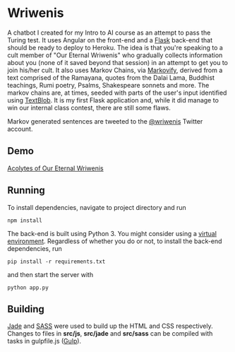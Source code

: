 Wriwenis
=======
A chatbot I created for my Intro to AI course as an attempt to pass the Turing test. It uses Angular on the front-end and a [Flask](http://flask.pocoo.org/) back-end that should be ready to deploy to Heroku. The idea is that you're speaking to a cult member of "Our Eternal Wriwenis" who gradually collects information about you (none of it saved beyond that session) in an attempt to get you to join his/her cult. It also uses Markov Chains, via [Markovify](https://github.com/jsvine/markovify), derived from a text comprised of the Ramayana, quotes from the Dalai Lama, Buddhist teachings, Rumi poetry, Psalms, Shakespeare sonnets and more. The markov chains are, at times, seeded with parts of the user's input identified using [TextBlob](https://textblob.readthedocs.io/en/dev/). It is my first Flask application and, while it did manage to win our internal class contest, there are still some flaws.

Markov generated sentences are tweeted to the [@wriwenis](https://twitter.com/wriwenis) Twitter account.

Demo
----
[Acolytes of Our Eternal Wriwenis](http://torrankaleke.com/wriwenis/#/home/)

Running
--------
To install dependencies, navigate to project directory and run
```
npm install
```

The back-end is built using Python 3. You might consider using a [virtual environment](http://docs.python-guide.org/en/latest/dev/virtualenvs/). Regardless of whether you do or not, to install the back-end dependencies, run
```
pip install -r requirements.txt
```
and then start the server with
```
python app.py
```

Building
--------
[Jade](https://www.npmjs.com/package/jade) and [SASS](http://sass-lang.com/) were used to build up the HTML and CSS respectively. Changes to files in __src/js__, __src/jade__ and __src/sass__ can be compiled with tasks in gulpfile.js ([Gulp](http://gulpjs.com/)).
